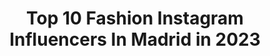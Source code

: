 ---
title: Top 10 Fashion Instagram Influencers In Madrid in 2023
description: >-
  Find top fashion Instagram influencers in Madrid in 2023. Most popular hashtags: #madrid #fashion #moda #style.
platform: Instagram
hits: 336
text_top: Discover the best Instagram profiles on inBeat.
text_bottom: inBeat holds 336 Instagram influencers like this in Madrid, Spain for you to connect with.
profiles:
  - username: "sweetmadness_sv"
    fullname: >-
      𝚂𝚊𝚛𝚊𝚒 𝚅𝚎𝚐𝚊
    bio: >-
      📲👩🏼‍💻|Gestión RRSS 🏥💉|Work HSM 👠🥻|Imᥲgᥱ ᥴoᥒsᥙᥣtᥲᥒt . Descuento 📬 @thecolvinco SARAI52291 ~🏢 Cofunder @vera_community2019 📲
    location: "Spain"
    followers: 6986
    engagement: 724
    commentsToLikes: 0.257498
    id: ck5zminjpmn5u0i14bnqxou7g
    verified: false
    hashtags: "#style, #basic, #monday, #moda"
  - username: "monicasors"
    fullname: >-
      MONICA
    bio: >-
      🇪🇸 ᴮᶜᴺ / ᴹᴬᴰᴿᴵᴰ / ᴸᴬ 📩 Collabs: monicasors@palomajuanesdigital.com Founder @monicasorsthebrand & @ohh_friday TikTok: Monicasors
    location: "Spain"
    followers: 476468
    engagement: 186
    commentsToLikes: 0.449503
    id: ck6u11qgij1im0j71bvqdd01t
    verified: true
    hashtags: "#fashion, #madrid, #ootd, #autumnlook"
  - username: "beatriz_tajuelo"
    fullname: >-
      𝙱 𝚎 𝚊 𝚝 𝚛 𝚒 𝚣    𝚃 𝚊 𝚓 𝚞 𝚎 𝚕 𝚘
    bio: >-
      ✨ Persiguiendo sueños 📬 beatriztajuelo@nosolounaidea.com 👇🏼 Mis recomendaciones 💖
    location: "Spain"
    followers: 11042
    engagement: 388
    commentsToLikes: 0.182508
    id: ck6u7298hj2060j71t13oshys
    verified: false
    hashtags: "#lasletrasstreet, #fashion, #madrid, #moda"
  - username: "josereyactor"
    fullname: >-
      Jose Rey
    bio: >-
      ➡️Actor 🎭 ➡️Modelo 🇪🇸 ➡️Presentador 🎙️ 📩 info@rimmeo.com
    location: "Spain"
    followers: 18516
    engagement: 742
    commentsToLikes: 0.038624
    id: ck6uap1h14ter0j71k4cf7ye9
    verified: false
    hashtags: "#love, #modelfitness, #modelespa, #photography"
  - username: "madfit_lifestyle"
    fullname: >-
      María De La Cámara
    bio: >-
      •FitMom Lifestyle •OCR & Triathlon •Crossfit & Climbing •🔜 Maraton •@spartanracees Ambassador 🇪🇸 •@noccospain Athlete •@wodndone •@enervitsportspain
    location: "Spain"
    followers: 69635
    engagement: 197
    commentsToLikes: 0.034043
    id: ck5cjzhmnvt6a0i115ka23dhz
    verified: false
    hashtags: "#bouldering, #spartan, #spartanrace, #saturday"
  - username: "alejandrodemigueloficial"
    fullname: >-
      Alejandro de Miguel
    bio: >-
      Diseñador de moda español 📍Atelier Madrid, Ayala, 15 📍Atelier Miguel Esteban (Toledo) 📍Toledo, Colombia, 23 📍Ciudad Real, Postas, 4
    location: "Spain"
    followers: 33843
    engagement: 129
    commentsToLikes: 0.044143
    id: ck5c04wqlsgew0i11kt3e39yf
    verified: false
    hashtags: "#coleccion2023, #weddingdress, #modaespa, #amedida"
  - username: "kattydacosta"
    fullname: >-
      Katherin Da Costa
    bio: >-
      Madrid Fashion & LifeStyle Blogger. 📩 Dacostak.98@gmail.com Venezuela 🇻🇪 . Madrid📍. ⬇️Sigueme en ⬇️
    location: "Spain"
    followers: 8597
    engagement: 729
    commentsToLikes: 0.043281
    id: ck5hizi4jfqmc0i11kgy7ksub
    verified: false
    hashtags: "#food, #photooftheday, #madrid, #outfits"
  - username: "steffysille"
    fullname: >-
      Steffy Sille
    bio: >-
      “En mi vida, solo quiero personas que caminen con el corazón descalzo” ❤️ 🌍 Travel 🍔 Food 👠 Fashion 📍Madrid 🇪🇸 🤱nacida-Ceuta ❤️Sevillana de ❤️
    location: "Spain"
    followers: 16957
    engagement: 312
    commentsToLikes: 0.029269
    id: ck8t7lbsgh8d40j78na9g4qld
    verified: false
    hashtags: "#viajar, #fashionbloggerstyle, #instapic, #viajaresvivir"
  - username: "pezones.revueltos"
    fullname: >-
      Maria Bueno
    bio: >-
      FASHION ARTIST. Madrid.
    location: "Spain"
    followers: 151256
    engagement: 240
    commentsToLikes: 0.009010
    id: ckap98zvwrntg0i78pdv38760
    verified: true
    hashtags: ""
  - username: "aratrendystyle"
    fullname: >-
      Ara ✨ 𝖢𝗈𝗇𝗍𝖾𝗇𝗍 𝖢𝗋𝖾𝖺𝗍𝗈𝗋
    bio: >-
      ⭐️Soñadora e Inspiradora💫📍#madrid #Fashion • #Beauty • #Lifestyle 📧Contact: byarastyle@gmail.com ⬇️Nos vemos en⬇️
    location: "Spain"
    followers: 4218
    engagement: 1230
    commentsToLikes: 0.079699
    id: ckap09bo8pbhx0i78jhkkadje
    verified: false
    hashtags: "#looks, #stradivarius, #streetstyle, #viernes"
---